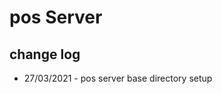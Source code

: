 # pos Server

## change log

<!-- upcoming logs goes here -->

- 27/03/2021 - pos server base directory setup
